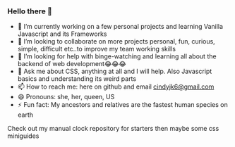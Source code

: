 ### Hello there 👋

- 🔭 I’m currently working on a few personal projects and learning Vanilla Javascript and its Frameworks
- 👯 I’m looking to collaborate on more projects personal, fun, curious, simple, difficult etc..to improve my team working skills
- 🤔 I’m looking for help with binge-watching and learning all about the backend of web development😂😂😂
- 💬 Ask me about CSS, anything at all and I will help. Also Javascript basics and understanding its weird parts
- 📫 How to reach me: here on github and email cindyjk6@gmail.com
- 😄 Pronouns: she, her, queen, US
- ⚡ Fun fact: My ancestors and relatives are the fastest human species on earth

 Check out my manual clock repository for starters then maybe some css miniguides

